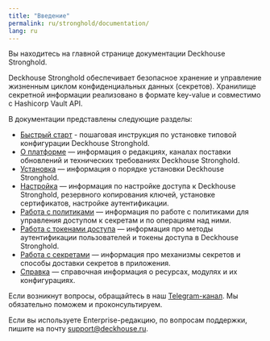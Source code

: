 ```yaml
---
title: "Введение"
permalink: ru/stronghold/documentation/
lang: ru
---
```


Вы находитесь на главной странице документации Deckhouse Stronghold.

Deckhouse Stronghold обеспечивает безопасное хранение и управление жизненным циклом конфиденциальных данных (секретов).
Хранилище секретной информации реализовано в формате key-value и совместимо с Hashicorp Vault API.

В документации представлены следующие разделы:

- [Быстрый старт](/products/stronghold/gs/) - пошаговая инструкция по установке типовой конфигурации Deckhouse Stronghold.
- [О платформе](/products/stronghold/documentation/about/editions.html) — информация о редакциях, каналах поставки обновлений и технических требованиях Deckhouse Stronghold.
- [Установка](/products/stronghold/documentation/admin/install/steps/prepare.html) — информация о порядке установки Deckhouse Stronghold.
- [Настройка](/products/stronghold/documentation/admin/platform-management/node-management/node-group.html) — информация по настройке доступа к Deckhouse Stronghold, резервного копирования ключей, установке сертификатов, настройке аутентификации.
- [Работа с политиками](/products/stronghold/documentation/user/concepts/policy.html) — информация по работе с политиками для управления доступом к секретам и по операциям над ними.
- [Работа с токенами доступа](/products/stronghold/documentation/user/auth/token.html) — информация про методы аутентификации пользователей и токены доступа в Deckhouse Stronghold.
- [Работа с секретами](/products/stronghold/documentation/user/secrets-engines/kv/overview.html) — информация про механизмы секретов и способы доставки секретов в приложения.
- [Справка](/products/stronghold/reference/cli/d8/) — справочная информация о ресурсах, модулях и их конфигурациях.

Если возникнут вопросы, обращайтесь в наш [Telegram-канал](https://t.me/deckhouse_ru).
Мы обязательно поможем и проконсультируем.

Если вы используете Enterprise-редакцию, по вопросам поддержки, пишите на почту&nbsp;<a href="mailto:support@deckhouse.ru">support@deckhouse.ru</a>.
